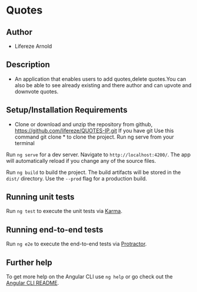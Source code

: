 # Quotes

## Author

* Lifereze Arnold

## Description

* An application that enables users to add quotes,delete quotes.You can also be able to see already existing and there author and can upvote and downvote quotes.

## Setup/Installation Requirements
- Clone or download and unzip the repository from github, https://github.com/lifereze/QUOTES-IP.git
    If you have git Use this command git clone * to clone the project.
    Run ng serve from your terminal

Run `ng serve` for a dev server. Navigate to `http://localhost:4200/`. The app will automatically reload if you change any of the source files.

Run `ng build` to build the project. The build artifacts will be stored in the `dist/` directory. Use the `--prod` flag for a production build.

## Running unit tests

Run `ng test` to execute the unit tests via [Karma](https://karma-runner.github.io).

## Running end-to-end tests

Run `ng e2e` to execute the end-to-end tests via [Protractor](http://www.protractortest.org/).

## Further help

To get more help on the Angular CLI use `ng help` or go check out the [Angular CLI README](https://github.com/angular/angular-cli/blob/master/README.md).
